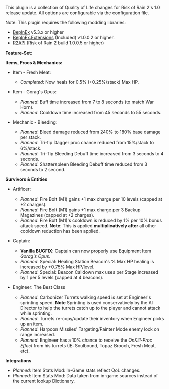 This plugin is a collection of Quality of Life changes for Risk of Rain 2's 1.0 release update. All options are configurable via the configuration file.

Note: This plugin requires the following modding libraries:
- [BepInEx](https://github.com/BepInEx/BepInEx) v5.3.x or higher
- [BepInEx.Extensions](https://github.com/MapleWheels/BepInEx_Extensions) (Included) v1.0.0.2 or higher.
- [R2API](https://github.com/risk-of-thunder/R2API) (Risk of Rain 2 build 1.0.0.5 or higher)


**Feature-Set:**

**Items, Procs & Mechanics:**
- Item - Fresh Meat:
	- *Completed*: Now heals for 0.5% (+0.25%/stack) Max HP.
	
- Item - Gorag's Opus:
	- *Planned*: Buff time increased from 7 to 8 seconds (to match War Horn).
	- *Planned*: Cooldown time increased from 45 seconds to 55 seconds.

- Mechanic - Bleeding:
	- *Planned*: Bleed damage reduced from 240% to 180% base damage per stack.
	- *Planned*: Tri-tip Dagger proc chance reduced from 15%/stack to 6%/stack.
	- *Planned*: Tri-Tip Bleeding Debuff time increased from 3 seconds to 4 seconds.
	- *Planned*: Shatterspleen Bleeding Debuff time reduced from 3 seconds to 2 second.
	
**Survivors & Entities**
- Artificer:
	- *Planned*: Fire Bolt (M1) gains +1 max charge per 10 levels (capped at +2 charges).
	- *Planned*: Fire Bolt (M1) gains +1 max charge per 3 Backup Magazines (capped at +2 charges).
	- *Planned*: Fire Bolt (M1)'s cooldown is reduced by 1% per 10% bonus attack speed. **Note**: This is applied **multiplicatively after** all other cooldown reduction has been applied.

- Captain:
	- **Vanilla BUGFIX**: Captain can now properly use Equipment Item *Gorag's Opus*.
	- *Planned*: Special: Healing Station Beacon's % Max HP healing is increased by +0.75% Max HP/level.
	- *Planned*: Special: Beacon Calldown max uses per Stage increased by 1 per 5 levels (capped at 4 beacons).

- Engineer: The Best Class
	- *Planned*: Carbonizer Turrets walking speed is set at Engineer's sprinting speed. **Note** Sprinting is used conservatively by the AI Director to help the turrets catch up to the player and cannot attack while sprinting.
	- *Planned*: Turrets re-copy/update their inventory when Engineer picks up an item.
	- *Planned*: Harpoon Missiles' Targeting/Painter Mode enemy lock on range increased.
	- *Planned*: Engineer has a 10% chance to receive the *OnKill-Proc Effect* from his turrets (IE: Soulbound, Topaz Brooch, Fresh Meat, etc).
	
**Integrations**
- *Planned*: Item Stats Mod: In-Game stats reflect QoL changes.
- *Planned*: Item Stats Mod: Data taken from in-game sources instead of the current lookup Dictionary.